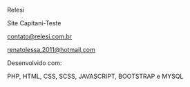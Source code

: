 Relesi

Site Capitani-Teste

contato@relesi.com.br

renatolessa.2011@hotmail.com

Desenvolvido com:


PHP,
HTML,
CSS,
SCSS,
JAVASCRIPT,
BOOTSTRAP e 
MYSQL

